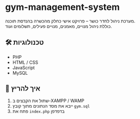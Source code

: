 # gym-management-system

מערכת ניהול לחדר כושר – פרויקט אישי כחלק מהכשרה בהנדסת תוכנה.  
כוללת ניהול מנויים, מאמנים, מנויים פעילים, תשלומים ועוד.

## 🛠 טכנולוגיות
- PHP
- HTML / CSS
- JavaScript
- MySQL

## 🚀 איך להריץ
1. שתול את הקבצים ב-XAMPP / WAMP
2. ייבא את מסד הנתונים מתוך קובץ `gym.sql`
3. פתח את `index.php` בדפדפן

